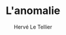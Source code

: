 ---
permalink: false
title: L'anomalie
author: Hervé Le Tellier
year: 2020
width: 10.8
height: 17.8
pages: 416
color: '#630C4C'
revertCtaTextColor: true
publisher: Gallimard
link: https://www.folio-lesite.fr/Catalogue/Folio/Folio/L-anomalie
description: "Je n'ai jamais lu de Goncourt et voici que deux atterrissent dans ce top 10. Et il faut dire que <cite>L'anomalie</cite> est de nature à débroussailler l'image parfois vieillote de ce fameux prix. Sans s'encombrer d'une justification, l'auteur utilise un événement extraordinaire — dont il faut préserver la surprise — pour concevoir une œuvre inclassable et une astucieuse analyse des êtres humains embarqués dans cette histoire. La collision des genres littéraires est captivante."
---